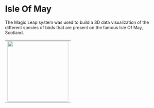 # Isle Of May

The Magic Leap system was used to build a 3D data visualization of the different species of birds that are present on the famous
Isle Of May, Scotland. 

<table>
  <tr>
    <td><img src=".Screenshots/Screenshots/may1.jpg" width="200"></td>
  </tr>
</table>

